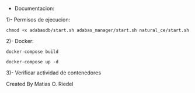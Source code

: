 - Documentacion:

1)- Permisos de ejecucion: 

    chmod +x adabasdb/start.sh adabas_manager/start.sh natural_ce/start.sh

2)- Docker:

    docker-compose build

    docker-compose up -d

3)- Verificar actividad de contenedores







Created By Matias O. Riedel